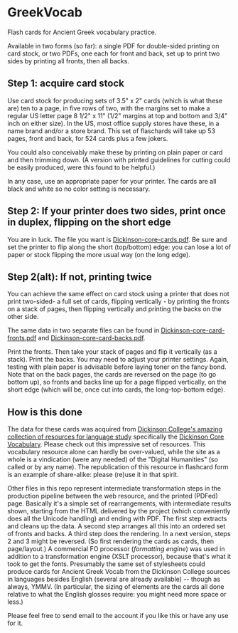 # GreekVocab

Flash cards for Ancient Greek vocabulary practice.

Available in two forms (so far): a single PDF for double-sided printing on card stock, or two PDFs, one each for front and back, set up to print two sides by printing all fronts, then all backs.

## Step 1: acquire card stock

Use card stock for producing sets of 3.5" x 2" cards (which is what these are) ten to a page, in five rows of two, with the margins set to make a regular US letter page 8 1/2" x 11" (1/2" margins at top and bottom and 3/4" inch on either size). In the US, most office supply stores have these, in a name brand and/or a store brand. This set of flaschards will take up 53 pages, front and back, for 524 cards plus a few jokers.

You could also conceivably make these by printing on plain paper or card and then trimming down. (A version with printed guidelines for cutting could be easily produced, were this found to be helpful.)

In any case, use an appropriate paper for your printer. The cards are all black and white so no color setting is necessary.

## Step 2: If your printer does two sides, print once in duplex, flipping on the short edge

You are in luck. The file you want is [Dickinson-core-cards.pdf](Dickinson-core-cards.pdf). Be sure and set the printer to flip along the short (top/bottom) edge: you can lose a lot of paper or stock flipping the more usual way (on the long edge).

## Step 2(alt): If not, printing twice

You can achieve the same effect on card stock using a printer that does not print two-sided- a full set of cards, flipping vertically - by printing the fronts on a stack of pages, then flipping vertically and printing the backs on the other side.

The same data in two separate files can be found in  [Dickinson-core-card-fronts.pdf](Dickinson-core-card-fronts.pdf) and  [Dickinson-core-card-backs.pdf](Dickinson-core-card-backs.pdf).

Print the fronts. Then take your stack of pages and flip it vertically (as a stack). Print the backs. You may need to adjust your printer settings. Again, testing with plain paper is advisable before laying toner on the fancy bond. Note that on the back pages, the cards are reversed on the page (to go bottom up), so fronts and backs line up for a page flipped vertically, on the short edge (which will be, once cut into cards, the long-top-bottom edge).

## How is this done

The data for these cards was acquired from 
[Dickinson College's amazing collection of resources for language study](http://dcc.dickinson.edu/) specifically the 
[Dickinson Core Vocabulary](http://dcc.dickinson.edu/greek-core-list). Please check out this impressive set of resources. This vocabulary resource alone can hardly be over-valued, while the site as a whole is a vindication (were any needed) of the "Digital Humanities" (so called or by any name). The republication of this resource in flashcard form is an example of share-alike: please (re)use it in that spirit.

Other files in this repo represent intermediate transformation steps in the production pipeline between the web resource, and the printed (PDFed) page. Basically it's a simple set of rearrangements, with intermediate results shown, starting from the HTML delivered by the project (which conveniently does all the Unicode handling) and ending with PDF. The first step extracts and cleans up the data. A second step arranges all this into an ordered set of fronts and backs. A third step does the rendering. In a next version, steps 2 and 3 might be reversed. (So first rendering the cards as cards, then page/layout.) A commercial FO processor (*formatting engine*) was used in addition to a transformation engine (XSLT processor), because that's what it took to get the fonts. Presumably the same set of stylesheets could produce cards for Ancient Greek Vocab from the Dickinson College sources in languages besides English (several are already available) -- though as always, YMMV. (In particular, the sizing of elements are the cards all done relative to what the English glosses require: you might need more space or less.)

Please feel free to send email to the account if you like this or have any use for it.
